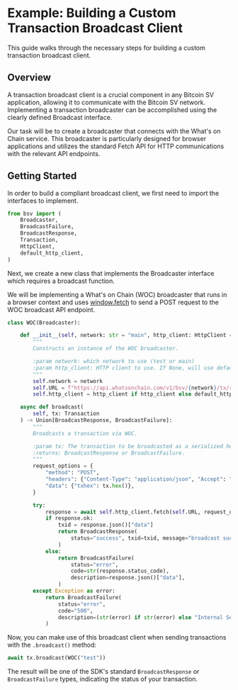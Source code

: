 # Example: Building a Custom Transaction Broadcast Client

This guide walks through the necessary steps for building a custom transaction broadcast client.

## Overview

A transaction broadcast client is a crucial component in any Bitcoin SV application, allowing it to communicate with the Bitcoin SV network. Implementing a transaction broadcaster can be accomplished using the clearly defined Broadcast interface.

Our task will be to create a broadcaster that connects with the What's on Chain service. This broadcaster is particularly designed for browser applications and utilizes the standard Fetch API for HTTP communications with the relevant API endpoints.

## Getting Started

In order to build a compliant broadcast client, we first need to import the interfaces to implement.

```py
from bsv import (
    Broadcaster,
    BroadcastFailure,
    BroadcastResponse,
    Transaction,
    HttpClient,
    default_http_client,
)
```

Next, we create a new class that implements the Broadcaster interface which requires a broadcast function.

We will be implementing a What's on Chain (WOC) broadcaster that runs in a browser context and uses [window.fetch](https://developer.mozilla.org/en-US/docs/Web/API/Fetch\_API) to send a POST request to the WOC broadcast API endpoint.

```py
class WOC(Broadcaster):

    def __init__(self, network: str = "main", http_client: HttpClient = None):
        """
        Constructs an instance of the WOC broadcaster.

        :param network: which network to use (test or main)
        :param http_client: HTTP client to use. If None, will use default.
        """
        self.network = network
        self.URL = f"https://api.whatsonchain.com/v1/bsv/{network}/tx/raw"
        self.http_client = http_client if http_client else default_http_client()

    async def broadcast(
        self, tx: Transaction
    ) -> Union[BroadcastResponse, BroadcastFailure]:
        """
        Broadcasts a transaction via WOC.

        :param tx: The transaction to be broadcasted as a serialized hex string.
        :returns: BroadcastResponse or BroadcastFailure.
        """
        request_options = {
            "method": "POST",
            "headers": {"Content-Type": "application/json", "Accept": "text/plain"},
            "data": {"txhex": tx.hex()},
        }

        try:
            response = await self.http_client.fetch(self.URL, request_options)
            if response.ok:
                txid = response.json()["data"]
                return BroadcastResponse(
                    status="success", txid=txid, message="broadcast successful"
                )
            else:
                return BroadcastFailure(
                    status="error",
                    code=str(response.status_code),
                    description=response.json()["data"],
                )
        except Exception as error:
            return BroadcastFailure(
                status="error",
                code="500",
                description=(str(error) if str(error) else "Internal Server Error"),
            )
```

Now, you can make use of this broadcast client when sending transactions with the `.broadcast()` method:

```py
await tx.broadcast(WOC("test"))
```

The result will be one of the SDK's standard `BroadcastResponse` or `BroadcastFailure` types, indicating the status of your transaction.
